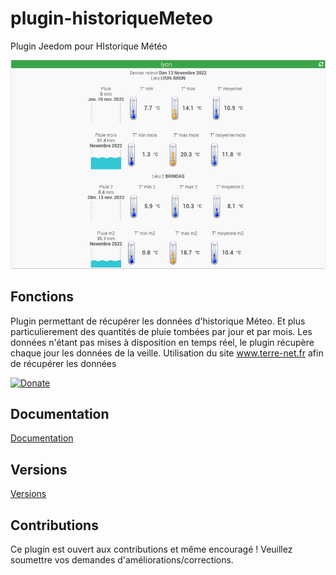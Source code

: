 # plugin-historiqueMeteo
Plugin Jeedom pour HIstorique Météo
<p align="left">
  <img src="docs/images/resultat.png" width="600" title="Résultat">
</p>

## Fonctions

Plugin permettant de récupérer les données d'historique Méteo. Et plus particulierement des quantités de pluie tombées par jour et par mois.
Les données n'étant pas mises à disposition en temps réel, le plugin récupère chaque jour les données de la veille. 
Utilisation du site <a href="https://www.terre-net.fr"> www.terre-net.fr</a> afin de récupérer les données

[![Donate](https://img.shields.io/badge/Donate-PayPal-green.svg)](https://www.paypal.com/paypalme/hlaissus)

## Documentation
[Documentation](../../tree/master/docs/fr_FR/index.md)

## Versions
[Versions](../../tree/master/docs/fr_FR/changelog.md)  

## Contributions

Ce plugin est ouvert aux contributions et même encouragé ! Veuillez soumettre vos demandes d'améliorations/corrections.

